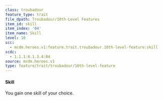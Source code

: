 ```yaml
---
class: troubadour
feature_type: trait
file_dpath: Troubadour/10th-Level Features
item_id: skill
item_index: '04'
item_name: Skill
level: 10
scc:
  - mcdm.heroes.v1:feature.trait.troubadour.10th-level-feature:skill
scdc:
  - 1.1.1:8.1.3.4:04
source: mcdm.heroes.v1
type: feature/trait/troubadour/10th-level-feature
---
```


#### Skill

You gain one skill of your choice.
